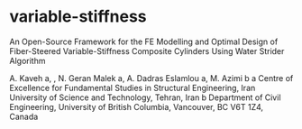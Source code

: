 # variable-stiffness

An Open-Source Framework for the FE Modelling and Optimal Design of Fiber-Steered Variable-Stiffness Composite Cylinders Using Water Strider Algorithm

A. Kaveh a, , N. Geran Malek a, A. Dadras Eslamlou a, M. Azimi b
a Centre of Excellence for Fundamental Studies in Structural Engineering, Iran University of Science and Technology, Tehran, Iran
b Department of Civil Engineering, University of British Columbia, Vancouver, BC V6T 1Z4, Canada






